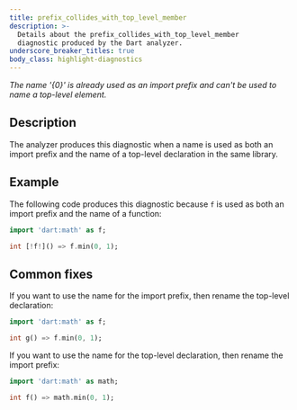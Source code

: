 ```yaml
---
title: prefix_collides_with_top_level_member
description: >-
  Details about the prefix_collides_with_top_level_member
  diagnostic produced by the Dart analyzer.
underscore_breaker_titles: true
body_class: highlight-diagnostics
---
```


_The name '{0}' is already used as an import prefix and can't be used to name a
top-level element._

## Description

The analyzer produces this diagnostic when a name is used as both an import
prefix and the name of a top-level declaration in the same library.

## Example

The following code produces this diagnostic because `f` is used as both an
import prefix and the name of a function:

```dart
import 'dart:math' as f;

int [!f!]() => f.min(0, 1);
```

## Common fixes

If you want to use the name for the import prefix, then rename the
top-level declaration:

```dart
import 'dart:math' as f;

int g() => f.min(0, 1);
```

If you want to use the name for the top-level declaration, then rename the
import prefix:

```dart
import 'dart:math' as math;

int f() => math.min(0, 1);
```
